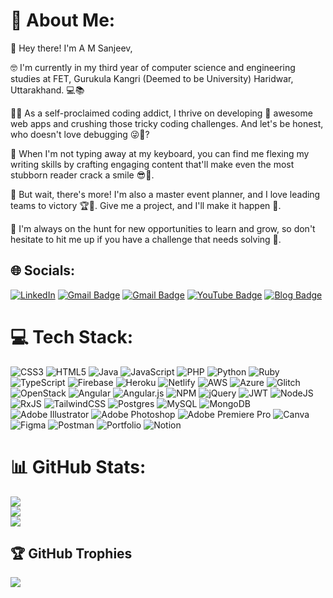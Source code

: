 # 💫 About Me:
👋 Hey there! I'm A M Sanjeev,

🤓 I'm currently in my third year of computer science and engineering studies at FET, Gurukula Kangri (Deemed to be University) Haridwar, Uttarakhand. 💻📚

👨‍💻 As a self-proclaimed coding addict, I thrive on developing 🔨 awesome web apps and crushing those tricky coding challenges. And let's be honest, who doesn't love debugging 😜🐛?

📝 When I'm not typing away at my keyboard, you can find me flexing my writing skills by crafting engaging content that'll make even the most stubborn reader crack a smile 😎📝.

🎉 But wait, there's more! I'm also a master event planner, and I love leading teams to victory 🏆👥. Give me a project, and I'll make it happen 💪.

🔎 I'm always on the hunt for new opportunities to learn and grow, so don't hesitate to hit me up if you have a challenge that needs solving 🤙.




## 🌐 Socials:
[![LinkedIn](https://img.shields.io/badge/LinkedIn-%230077B5.svg?logo=linkedin&logoColor=white)](https://www.linkedin.com/in/a-m-sanjeev-456431207/?originalSubdomain=in)     [![Gmail Badge](https://img.shields.io/badge/-Gmail-red?style=flat&logo=Gmail&logoColor=white&link=mailto:your-email-address)](mailto:amsanjeev28@gmail.com)   [![Gmail Badge](https://img.shields.io/badge/-Gmail-red?style=flat&logo=Gmail&logoColor=white&link=mailto:your-email-address)](mailto:206320028@gkv.ac.in)   [![YouTube Badge](https://img.shields.io/badge/-YouTube-red?style=flat&logo=YouTube&logoColor=white&link=your-youtube-channel-link)](https://www.youtube.com/@amsanjeev28/channels)   [![Blog Badge](https://img.shields.io/badge/-Blog-blue?style=flat&logo=blog&logoColor=white&link=your-blog-link)](https://dev-academy.com/contributors/a-m-sanjeev)



# 💻 Tech Stack:
![CSS3](https://img.shields.io/badge/css3-%231572B6.svg?style=for-the-badge&logo=css3&logoColor=white) ![HTML5](https://img.shields.io/badge/html5-%23E34F26.svg?style=for-the-badge&logo=html5&logoColor=white) ![Java](https://img.shields.io/badge/java-%23ED8B00.svg?style=for-the-badge&logo=java&logoColor=white) ![JavaScript](https://img.shields.io/badge/javascript-%23323330.svg?style=for-the-badge&logo=javascript&logoColor=%23F7DF1E) ![PHP](https://img.shields.io/badge/php-%23777BB4.svg?style=for-the-badge&logo=php&logoColor=white) ![Python](https://img.shields.io/badge/python-3670A0?style=for-the-badge&logo=python&logoColor=ffdd54) ![Ruby](https://img.shields.io/badge/ruby-%23CC342D.svg?style=for-the-badge&logo=ruby&logoColor=white) ![TypeScript](https://img.shields.io/badge/typescript-%23007ACC.svg?style=for-the-badge&logo=typescript&logoColor=white) ![Firebase](https://img.shields.io/badge/firebase-%23039BE5.svg?style=for-the-badge&logo=firebase) ![Heroku](https://img.shields.io/badge/heroku-%23430098.svg?style=for-the-badge&logo=heroku&logoColor=white) ![Netlify](https://img.shields.io/badge/netlify-%23000000.svg?style=for-the-badge&logo=netlify&logoColor=#00C7B7) ![AWS](https://img.shields.io/badge/AWS-%23FF9900.svg?style=for-the-badge&logo=amazon-aws&logoColor=white) ![Azure](https://img.shields.io/badge/azure-%230072C6.svg?style=for-the-badge&logo=azure-devops&logoColor=white) ![Glitch](https://img.shields.io/badge/glitch-%233333FF.svg?style=for-the-badge&logo=glitch&logoColor=white) ![OpenStack](https://img.shields.io/badge/Openstack-%23f01742.svg?style=for-the-badge&logo=openstack&logoColor=white) ![Angular](https://img.shields.io/badge/angular-%23DD0031.svg?style=for-the-badge&logo=angular&logoColor=white) ![Angular.js](https://img.shields.io/badge/angular.js-%23E23237.svg?style=for-the-badge&logo=angularjs&logoColor=white) ![NPM](https://img.shields.io/badge/NPM-%23000000.svg?style=for-the-badge&logo=npm&logoColor=white) ![jQuery](https://img.shields.io/badge/jquery-%230769AD.svg?style=for-the-badge&logo=jquery&logoColor=white) ![JWT](https://img.shields.io/badge/JWT-black?style=for-the-badge&logo=JSON%20web%20tokens) ![NodeJS](https://img.shields.io/badge/node.js-6DA55F?style=for-the-badge&logo=node.js&logoColor=white) ![RxJS](https://img.shields.io/badge/rxjs-%23B7178C.svg?style=for-the-badge&logo=reactivex&logoColor=white) ![TailwindCSS](https://img.shields.io/badge/tailwindcss-%2338B2AC.svg?style=for-the-badge&logo=tailwind-css&logoColor=white) ![Postgres](https://img.shields.io/badge/postgres-%23316192.svg?style=for-the-badge&logo=postgresql&logoColor=white) ![MySQL](https://img.shields.io/badge/mysql-%2300f.svg?style=for-the-badge&logo=mysql&logoColor=white) ![MongoDB](https://img.shields.io/badge/MongoDB-%234ea94b.svg?style=for-the-badge&logo=mongodb&logoColor=white) ![Adobe Illustrator](https://img.shields.io/badge/adobeillustrator-%23FF9A00.svg?style=for-the-badge&logo=adobeillustrator&logoColor=white) ![Adobe Photoshop](https://img.shields.io/badge/adobephotoshop-%2331A8FF.svg?style=for-the-badge&logo=adobephotoshop&logoColor=white) ![Adobe Premiere Pro](https://img.shields.io/badge/Adobe%20Premiere%20Pro-9999FF.svg?style=for-the-badge&logo=Adobe%20Premiere%20Pro&logoColor=white) ![Canva](https://img.shields.io/badge/Canva-%2300C4CC.svg?style=for-the-badge&logo=Canva&logoColor=white) 	![Figma](https://img.shields.io/badge/figma-%23F24E1E.svg?style=for-the-badge&logo=figma&logoColor=white) ![Postman](https://img.shields.io/badge/Postman-FF6C37?style=for-the-badge&logo=postman&logoColor=white) ![Portfolio](https://img.shields.io/badge/Portfolio-%23000000.svg?style=for-the-badge&logo=firefox&logoColor=#FF7139) ![Notion](https://img.shields.io/badge/Notion-%23000000.svg?style=for-the-badge&logo=notion&logoColor=white)
# 📊 GitHub Stats:
![](https://github-readme-stats.vercel.app/api?username=amsanjeev28&theme=vue-dark&hide_border=false&include_all_commits=true&count_private=true)<br/>
![](https://github-readme-streak-stats.herokuapp.com/?user=amsanjeev28&theme=vue-dark&hide_border=false)<br/>
![](https://github-readme-stats.vercel.app/api/top-langs/?username=amsanjeev28&theme=vue-dark&hide_border=false&include_all_commits=true&count_private=true&layout=compact)

## 🏆 GitHub Trophies
![](https://github-profile-trophy.vercel.app/?username=amsanjeev28&theme=radical&no-frame=false&no-bg=false&margin-w=4)
